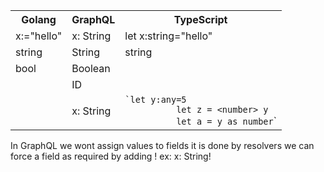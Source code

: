 <table>
  <tr>
<th>Golang</th><th>GraphQL</th><th>TypeScript</th>
    </tr>
   <tr>
<td>x:="hello"</td><td>x: String</td><td>let x:string="hello"</td>
    </tr>
    <tr>
  <td>string</td><td>String</td><td>string</td>
  </tr>  <tr>
   <td>bool</td><td>Boolean</td><td></td>
  </tr>  <tr>
   <td></td><td>ID</td><td></td>
  </tr>  
  <tr>
<td></td><td>x: String</td><td><code>`let y:any=5
          let z = &lt;number&gt; y
          let a = y as number</code>`
</td>
    </tr>
</table>


In GraphQL we wont assign values to fields it is done by resolvers 
we can force a field as required by adding ! ex: x: String!
